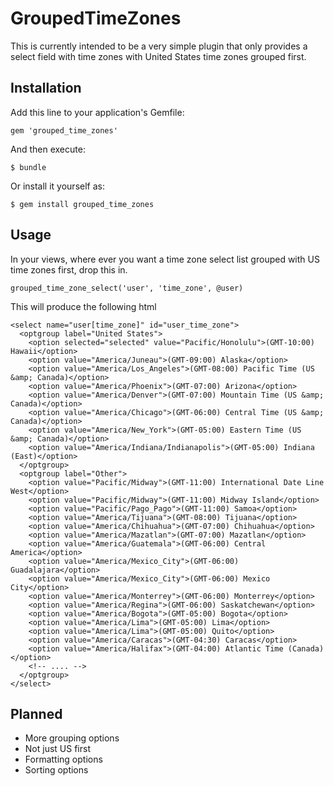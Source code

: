 # GroupedTimeZones

This is currently intended to be a very simple plugin that only provides a select field with time zones with United States time zones grouped first.

## Installation

Add this line to your application's Gemfile:

    gem 'grouped_time_zones'

And then execute:

    $ bundle

Or install it yourself as:

    $ gem install grouped_time_zones

## Usage

In your views, where ever you want a time zone select list grouped with US time zones first, drop this in.

    grouped_time_zone_select('user', 'time_zone', @user)

This will produce the following html

    <select name="user[time_zone]" id="user_time_zone">
      <optgroup label="United States">
        <option selected="selected" value="Pacific/Honolulu">(GMT-10:00) Hawaii</option>
        <option value="America/Juneau">(GMT-09:00) Alaska</option>
        <option value="America/Los_Angeles">(GMT-08:00) Pacific Time (US &amp; Canada)</option>
        <option value="America/Phoenix">(GMT-07:00) Arizona</option>
        <option value="America/Denver">(GMT-07:00) Mountain Time (US &amp; Canada)</option>
        <option value="America/Chicago">(GMT-06:00) Central Time (US &amp; Canada)</option>
        <option value="America/New_York">(GMT-05:00) Eastern Time (US &amp; Canada)</option>
        <option value="America/Indiana/Indianapolis">(GMT-05:00) Indiana (East)</option>
      </optgroup>
      <optgroup label="Other">
        <option value="Pacific/Midway">(GMT-11:00) International Date Line West</option>
        <option value="Pacific/Midway">(GMT-11:00) Midway Island</option>
        <option value="Pacific/Pago_Pago">(GMT-11:00) Samoa</option>
        <option value="America/Tijuana">(GMT-08:00) Tijuana</option>
        <option value="America/Chihuahua">(GMT-07:00) Chihuahua</option>
        <option value="America/Mazatlan">(GMT-07:00) Mazatlan</option>
        <option value="America/Guatemala">(GMT-06:00) Central America</option>
        <option value="America/Mexico_City">(GMT-06:00) Guadalajara</option>
        <option value="America/Mexico_City">(GMT-06:00) Mexico City</option>
        <option value="America/Monterrey">(GMT-06:00) Monterrey</option>
        <option value="America/Regina">(GMT-06:00) Saskatchewan</option>
        <option value="America/Bogota">(GMT-05:00) Bogota</option>
        <option value="America/Lima">(GMT-05:00) Lima</option>
        <option value="America/Lima">(GMT-05:00) Quito</option>
        <option value="America/Caracas">(GMT-04:30) Caracas</option>
        <option value="America/Halifax">(GMT-04:00) Atlantic Time (Canada)</option>
        <!-- .... -->
      </optgroup>
    </select>

## Planned 

* More grouping options
* Not just US first
* Formatting options
* Sorting options
